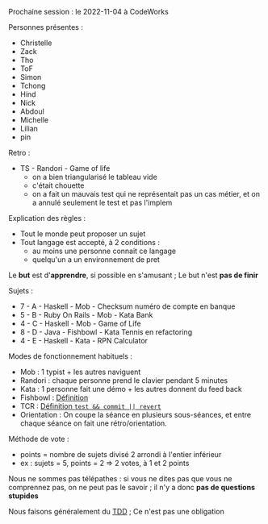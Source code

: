 Prochaine session : le 2022-11-04 à CodeWorks

Personnes présentes :
- Christelle
- Zack
- Tho
- ToF
- Simon
- Tchong
- Hind
- Nick
- Abdoul
- Michelle
- Lilian
- pin

Retro :
- TS - Randori - Game of life
  - on a bien triangularisé le tableau vide
  - c'était chouette
  - on a fait un mauvais test qui ne représentait pas un cas métier, et on a annulé seulement le test et pas l'implem

Explication des règles :
- Tout le monde peut proposer un sujet
- Tout langage est accepté, à 2 conditions :
  - au moins une personne connait ce langage
  - quelqu'un a un environnement de pret

Le **but** est d'**apprendre**, si possible en s'amusant ;
Le but n'est **pas de finir**

Sujets :
- 7 - A - Haskell - Mob - Checksum numéro de compte en banque
- 5 - B - Ruby On Rails - Mob - Kata Bank
- 4 - C - Haskell - Mob - Game of Life
- 8 - D - Java - Fishbowl - Kata Tennis en refactoring
- 4 - E - Haskell - Kata - RPN Calculator

Modes de fonctionnement habituels :
- Mob : 1 typist + les autres naviguent
- Randori : chaque personne prend le clavier pendant 5 minutes
- Kata : 1 personne fait une démo + les autres donnent du feed back
- Fishbowl : [Définition](https://en.wikipedia.org/wiki/Fishbowl_(conversation))
- TCR : [Définition `test && commit || revert`](https://medium.com/@kentbeck_7670/test-commit-revert-870bbd756864)
- Orientation : On coupe la séance en plusieurs sous-séances,
  et entre chaque séance on fait une rétro/orientation.

Méthode de vote :
- points = nombre de sujets divisé 2 arrondi à l'entier inférieur
- ex : sujets = 5, points = 2 => 2 votes, à 1 et 2 points

Nous ne sommes pas télépathes :
si vous ne dites pas que vous ne comprennez pas, on ne peut pas le savoir ;
il n'y a donc **pas de questions stupides**

Nous faisons généralement du [TDD](https://fr.wikipedia.org/wiki/Test_driven_development) ;
Ce n'est pas une obligation
